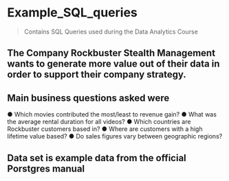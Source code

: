 # Example_SQL_queries
> Contains SQL Queries used during the Data Analytics Course
## The Company Rockbuster Stealth Management wants to generate more value out of their data in order to support their company strategy.
## Main business questions asked were 
● Which movies contributed the most/least to revenue gain?
● What was the average rental duration for all videos?
● Which countries are Rockbuster customers based in?
● Where are customers with a high lifetime value based?
● Do sales figures vary between geographic regions?
## Data set is example data from the official Porstgres manual
